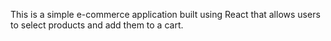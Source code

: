 This is a simple e-commerce application built using React that allows users to select products and add them to a cart. 

